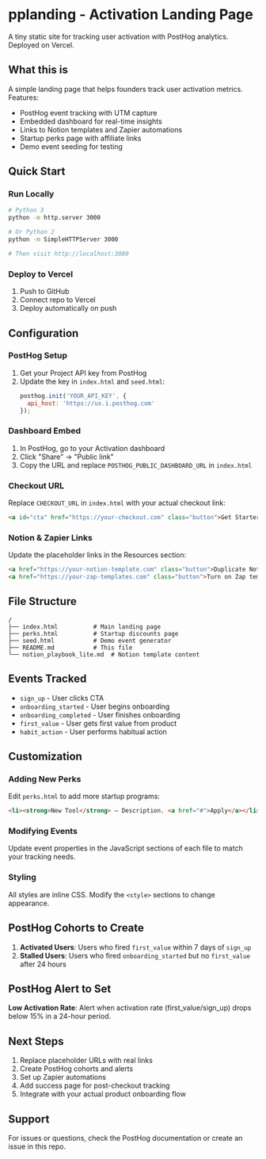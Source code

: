 # pplanding - Activation Landing Page

A tiny static site for tracking user activation with PostHog analytics. Deployed on Vercel.

## What this is

A simple landing page that helps founders track user activation metrics. Features:
- PostHog event tracking with UTM capture
- Embedded dashboard for real-time insights
- Links to Notion templates and Zapier automations
- Startup perks page with affiliate links
- Demo event seeding for testing

## Quick Start

### Run Locally
```bash
# Python 3
python -m http.server 3000

# Or Python 2
python -m SimpleHTTPServer 3000

# Then visit http://localhost:3000
```

### Deploy to Vercel
1. Push to GitHub
2. Connect repo to Vercel
3. Deploy automatically on push

## Configuration

### PostHog Setup
1. Get your Project API key from PostHog
2. Update the key in `index.html` and `seed.html`:
   ```javascript
   posthog.init('YOUR_API_KEY', {
     api_host: 'https://us.i.posthog.com'
   });
   ```

### Dashboard Embed
1. In PostHog, go to your Activation dashboard
2. Click "Share" → "Public link"
3. Copy the URL and replace `POSTHOG_PUBLIC_DASHBOARD_URL` in `index.html`

### Checkout URL
Replace `CHECKOUT_URL` in `index.html` with your actual checkout link:
```html
<a id="cta" href="https://your-checkout.com" class="button">Get Starter Pack</a>
```

### Notion & Zapier Links
Update the placeholder links in the Resources section:
```html
<a href="https://your-notion-template.com" class="button">Duplicate Notion template</a>
<a href="https://your-zap-templates.com" class="button">Turn on Zap templates</a>
```

## File Structure
```
/
├── index.html          # Main landing page
├── perks.html          # Startup discounts page
├── seed.html           # Demo event generator
├── README.md           # This file
└── notion_playbook_lite.md  # Notion template content
```

## Events Tracked

- `sign_up` - User clicks CTA
- `onboarding_started` - User begins onboarding
- `onboarding_completed` - User finishes onboarding
- `first_value` - User gets first value from product
- `habit_action` - User performs habitual action

## Customization

### Adding New Perks
Edit `perks.html` to add more startup programs:
```html
<li><strong>New Tool</strong> — Description. <a href="#">Apply</a></li>
```

### Modifying Events
Update event properties in the JavaScript sections of each file to match your tracking needs.

### Styling
All styles are inline CSS. Modify the `<style>` sections to change appearance.

## PostHog Cohorts to Create

1. **Activated Users**: Users who fired `first_value` within 7 days of `sign_up`
2. **Stalled Users**: Users who fired `onboarding_started` but no `first_value` after 24 hours

## PostHog Alert to Set

**Low Activation Rate**: Alert when activation rate (first_value/sign_up) drops below 15% in a 24-hour period.

## Next Steps

1. Replace placeholder URLs with real links
2. Create PostHog cohorts and alerts
3. Set up Zapier automations
4. Add success page for post-checkout tracking
5. Integrate with your actual product onboarding flow

## Support

For issues or questions, check the PostHog documentation or create an issue in this repo.
